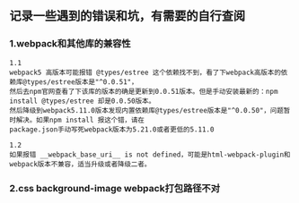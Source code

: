 ## 记录一些遇到的错误和坑，有需要的自行查阅

### 1.webpack和其他库的兼容性
    1.1
    webpack5 高版本可能报错 @types/estree 这个依赖找不到，看了下webpack高版本的依赖库@types/estree版本是"^0.0.51"，
    然后去npm官网查看了下该库的版本的确是更新到0.0.51版本。但是手动安装最新的：npm install @types/estree 却是0.0.50版本。
    然后降级到webpack5.11.0版本发现内置依赖库@types/estree版本是"^0.0.50"，问题暂时解决。如果npm install 报这个错，请在
    package.json手动写死webpack版本为5.21.0或者更低的5.11.0
    
    1.2
    如果报错 __webpack_base_uri__ is not defined，可能是html-webpack-plugin和webpack版本不兼容，适当升级或者降级二者。

### 2.css background-image webpack打包路径不对

